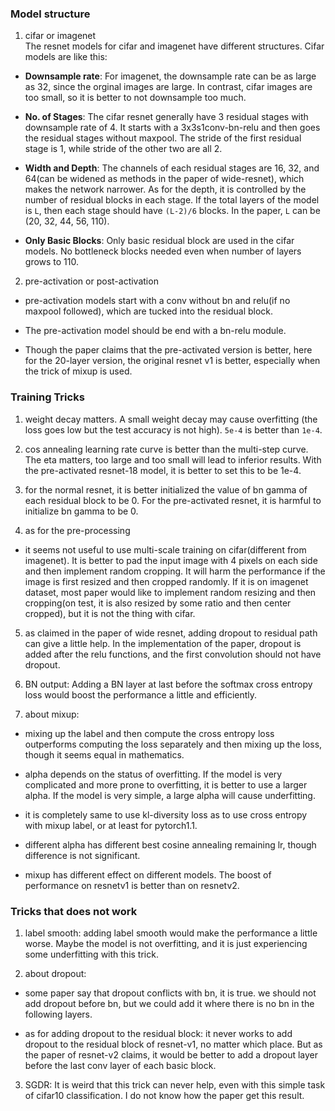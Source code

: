 

### Model structure
1. cifar or imagenet  
The resnet models for cifar and imagenet have different structures. Cifar models are like this: 

* **Downsample rate**: For imagenet, the downsample rate can be as large as 32, since the orginal images are large. In contrast, cifar images are too small, so it is better to not downsample too much. 

* **No. of Stages**: The cifar resnet generally have 3 residual stages with downsample rate of 4. It starts with a 3x3s1conv-bn-relu and then goes the residual stages without maxpool. The stride of the first residual stage is 1, while stride of the other two are all 2.

* **Width and Depth**: The channels of each residual stages are 16, 32, and 64(can be widened as methods in the paper of wide-resnet), which makes the network narrower. As for the depth, it is controlled by the number of residual blocks in each stage. If the total layers of the model is `L`, then each stage should have `(L-2)/6` blocks. In the paper, `L` can be (20, 32, 44, 56, 110).

* **Only Basic Blocks**: Only basic residual block are used in the cifar models. No bottleneck blocks needed even when number of layers grows to 110.


2. pre-activation or post-activation  
* pre-activation models start with a conv without bn and relu(if no maxpool followed), which are tucked into the residual block.

* The pre-activation model should be end with a bn-relu module.

* Though the paper claims that the pre-activated version is better, here for the 20-layer version, the original resnet v1 is better, especially when the trick of mixup is used.


### Training Tricks
1. weight decay matters. A small weight decay may cause overfitting (the loss goes low but the test accuracy is not high). `5e-4` is better than `1e-4`.

2. cos annealing learning rate curve is better than the multi-step curve. The eta matters, too large and too small will lead to inferior results. With the pre-activated resnet-18 model, it is better to set this to be 1e-4.

3. for the normal resnet, it is better initialized the value of bn gamma of each residual block to be 0. For the pre-activated resnet, it is harmful to initialize bn gamma to be 0.

4. as for the pre-processing  
* it seems not useful to use multi-scale training on cifar(different from imagenet). It is better to pad the input image with 4 pixels on each side and then implement random cropping. It will harm the performance if the image is first resized and then cropped randomly. If it is on imagenet dataset, most paper would like to implement random resizing and then cropping(on test, it is also resized by some ratio and then center cropped), but it is not the thing with cifar.

5. as claimed in the paper of wide resnet, adding dropout to residual path can give a little help. In the implementation of the paper, dropout is added after the relu functions, and the first convolution should not have dropout.

6. BN output: Adding a BN layer at last before the softmax cross entropy loss would boost the performance a little and efficiently.

7. about mixup: 
* mixing up the label and then compute the cross entropy loss outperforms computing the loss separately and then mixing up the loss, though it seems equal in mathematics.

* alpha depends on the status of overfitting. If the model is very complicated and more prone to overfitting, it is better to use a larger alpha. If the model is very simple, a large alpha will cause underfitting.

* it is completely same to use kl-diversity loss as to use cross entropy with mixup label, or at least for pytorch1.1.

* different alpha has different best cosine annealing remaining lr, though difference is not significant.

* mixup has different effect on different models. The boost of performance on resnetv1 is better than on resnetv2.


### Tricks that does not work 
1. label smooth: adding label smooth would make the performance a little worse. Maybe the model is not overfitting, and it is just experiencing some underfitting with this trick.

2. about dropout:
* some paper say that dropout conflicts with bn, it is true. we should not add dropout before bn, but we could add it where there is no bn in the following layers.

* as for adding dropout to the residual block: it never works to add dropout to the residual block of resnet-v1, no matter which place. But as the paper of resnet-v2 claims, it would be better to add a dropout layer before the last conv layer of each basic block.

3. SGDR: It is weird that this trick can never help, even with this simple task of cifar10 classification. I do not know how the paper get this result.

